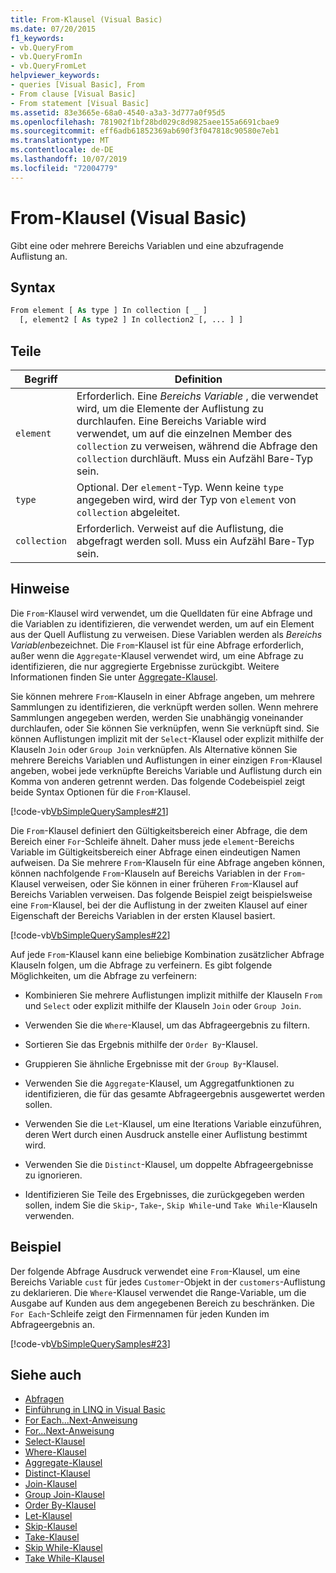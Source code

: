 ```yaml
---
title: From-Klausel (Visual Basic)
ms.date: 07/20/2015
f1_keywords:
- vb.QueryFrom
- vb.QueryFromIn
- vb.QueryFromLet
helpviewer_keywords:
- queries [Visual Basic], From
- From clause [Visual Basic]
- From statement [Visual Basic]
ms.assetid: 83e3665e-68a0-4540-a3a3-3d777a0f95d5
ms.openlocfilehash: 781902f1bf28bd029c8d9825aee155a6691cbae9
ms.sourcegitcommit: eff6adb61852369ab690f3f047818c90580e7eb1
ms.translationtype: MT
ms.contentlocale: de-DE
ms.lasthandoff: 10/07/2019
ms.locfileid: "72004779"
---
```

# <a name="from-clause-visual-basic"></a>From-Klausel (Visual Basic)
Gibt eine oder mehrere Bereichs Variablen und eine abzufragende Auflistung an.  
  
## <a name="syntax"></a>Syntax  
  
```vb  
From element [ As type ] In collection [ _ ]  
  [, element2 [ As type2 ] In collection2 [, ... ] ]  
```  
  
## <a name="parts"></a>Teile  
  
|Begriff|Definition|  
|---|---|  
|`element`|Erforderlich. Eine *Bereichs Variable* , die verwendet wird, um die Elemente der Auflistung zu durchlaufen. Eine Bereichs Variable wird verwendet, um auf die einzelnen Member des `collection` zu verweisen, während die Abfrage den `collection` durchläuft. Muss ein Aufzähl Bare-Typ sein.|  
|`type`|Optional. Der `element`-Typ. Wenn keine `type` angegeben wird, wird der Typ von `element` von `collection` abgeleitet.|  
|`collection`|Erforderlich. Verweist auf die Auflistung, die abgefragt werden soll. Muss ein Aufzähl Bare-Typ sein.|  
  
## <a name="remarks"></a>Hinweise  
 Die `From`-Klausel wird verwendet, um die Quelldaten für eine Abfrage und die Variablen zu identifizieren, die verwendet werden, um auf ein Element aus der Quell Auflistung zu verweisen. Diese Variablen werden als *Bereichs Variablen*bezeichnet. Die `From`-Klausel ist für eine Abfrage erforderlich, außer wenn die `Aggregate`-Klausel verwendet wird, um eine Abfrage zu identifizieren, die nur aggregierte Ergebnisse zurückgibt. Weitere Informationen finden Sie unter [Aggregate-Klausel](../../../visual-basic/language-reference/queries/aggregate-clause.md).  
  
 Sie können mehrere `From`-Klauseln in einer Abfrage angeben, um mehrere Sammlungen zu identifizieren, die verknüpft werden sollen. Wenn mehrere Sammlungen angegeben werden, werden Sie unabhängig voneinander durchlaufen, oder Sie können Sie verknüpfen, wenn Sie verknüpft sind. Sie können Auflistungen implizit mit der `Select`-Klausel oder explizit mithilfe der Klauseln `Join` oder `Group Join` verknüpfen. Als Alternative können Sie mehrere Bereichs Variablen und Auflistungen in einer einzigen `From`-Klausel angeben, wobei jede verknüpfte Bereichs Variable und Auflistung durch ein Komma von anderen getrennt werden. Das folgende Codebeispiel zeigt beide Syntax Optionen für die `From`-Klausel.  
  
 [!code-vb[VbSimpleQuerySamples#21](~/samples/snippets/visualbasic/VS_Snippets_VBCSharp/VbSimpleQuerySamples/VB/QuerySamples1.vb#21)]  
  
 Die `From`-Klausel definiert den Gültigkeitsbereich einer Abfrage, die dem Bereich einer `For`-Schleife ähnelt. Daher muss jede `element`-Bereichs Variable im Gültigkeitsbereich einer Abfrage einen eindeutigen Namen aufweisen. Da Sie mehrere `From`-Klauseln für eine Abfrage angeben können, können nachfolgende `From`-Klauseln auf Bereichs Variablen in der `From`-Klausel verweisen, oder Sie können in einer früheren `From`-Klausel auf Bereichs Variablen verweisen. Das folgende Beispiel zeigt beispielsweise eine `From`-Klausel, bei der die Auflistung in der zweiten Klausel auf einer Eigenschaft der Bereichs Variablen in der ersten Klausel basiert.  
  
 [!code-vb[VbSimpleQuerySamples#22](~/samples/snippets/visualbasic/VS_Snippets_VBCSharp/VbSimpleQuerySamples/VB/QuerySamples1.vb#22)]  
  
 Auf jede `From`-Klausel kann eine beliebige Kombination zusätzlicher Abfrage Klauseln folgen, um die Abfrage zu verfeinern. Es gibt folgende Möglichkeiten, um die Abfrage zu verfeinern:  
  
- Kombinieren Sie mehrere Auflistungen implizit mithilfe der Klauseln `From` und `Select` oder explizit mithilfe der Klauseln `Join` oder `Group Join`.  
  
- Verwenden Sie die `Where`-Klausel, um das Abfrageergebnis zu filtern.  
  
- Sortieren Sie das Ergebnis mithilfe der `Order By`-Klausel.  
  
- Gruppieren Sie ähnliche Ergebnisse mit der `Group By`-Klausel.  
  
- Verwenden Sie die `Aggregate`-Klausel, um Aggregatfunktionen zu identifizieren, die für das gesamte Abfrageergebnis ausgewertet werden sollen.  
  
- Verwenden Sie die `Let`-Klausel, um eine Iterations Variable einzuführen, deren Wert durch einen Ausdruck anstelle einer Auflistung bestimmt wird.  
  
- Verwenden Sie die `Distinct`-Klausel, um doppelte Abfrageergebnisse zu ignorieren.  
  
- Identifizieren Sie Teile des Ergebnisses, die zurückgegeben werden sollen, indem Sie die `Skip`-, `Take`-, `Skip While`-und `Take While`-Klauseln verwenden.  
  
## <a name="example"></a>Beispiel  
 Der folgende Abfrage Ausdruck verwendet eine `From`-Klausel, um eine Bereichs Variable `cust` für jedes `Customer`-Objekt in der `customers`-Auflistung zu deklarieren. Die `Where`-Klausel verwendet die Range-Variable, um die Ausgabe auf Kunden aus dem angegebenen Bereich zu beschränken. Die `For Each`-Schleife zeigt den Firmennamen für jeden Kunden im Abfrageergebnis an.  
  
 [!code-vb[VbSimpleQuerySamples#23](~/samples/snippets/visualbasic/VS_Snippets_VBCSharp/VbSimpleQuerySamples/VB/QuerySamples1.vb#23)]  
  
## <a name="see-also"></a>Siehe auch

- [Abfragen](../../../visual-basic/language-reference/queries/index.md)
- [Einführung in LINQ in Visual Basic](../../../visual-basic/programming-guide/language-features/linq/introduction-to-linq.md)
- [For Each...Next-Anweisung](../../../visual-basic/language-reference/statements/for-each-next-statement.md)
- [For...Next-Anweisung](../../../visual-basic/language-reference/statements/for-next-statement.md)
- [Select-Klausel](../../../visual-basic/language-reference/queries/select-clause.md)
- [Where-Klausel](../../../visual-basic/language-reference/queries/where-clause.md)
- [Aggregate-Klausel](../../../visual-basic/language-reference/queries/aggregate-clause.md)
- [Distinct-Klausel](../../../visual-basic/language-reference/queries/distinct-clause.md)
- [Join-Klausel](../../../visual-basic/language-reference/queries/join-clause.md)
- [Group Join-Klausel](../../../visual-basic/language-reference/queries/group-join-clause.md)
- [Order By-Klausel](../../../visual-basic/language-reference/queries/order-by-clause.md)
- [Let-Klausel](../../../visual-basic/language-reference/queries/let-clause.md)
- [Skip-Klausel](../../../visual-basic/language-reference/queries/skip-clause.md)
- [Take-Klausel](../../../visual-basic/language-reference/queries/take-clause.md)
- [Skip While-Klausel](../../../visual-basic/language-reference/queries/skip-while-clause.md)
- [Take While-Klausel](../../../visual-basic/language-reference/queries/take-while-clause.md)
